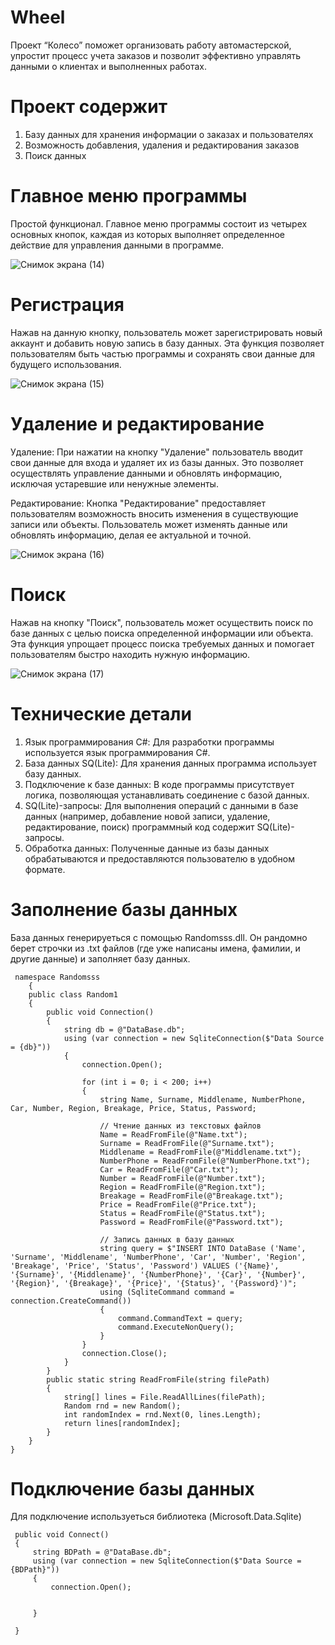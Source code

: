 # Wheel
Проект “Колесо” поможет организовать работу автомастерской, упростит процесс учета заказов и позволит эффективно управлять данными о клиентах и выполненных работах.
# Проект содержит
1. Базу данных для хранения информации о заказах и пользователях
2. Возможность добавления, удаления и редактирования заказов
3. Поиск данных 
# Главное меню программы
Простой функционал. Главное меню программы состоит из четырех основных кнопок, каждая из которых выполняет определенное действие для управления данными в программе.


![Снимок экрана (14)](https://github.com/user89986/Wheel/assets/167529891/28c17cfa-02bd-47ec-a04d-fd8745c6ad32)
# Регистрация 
Нажав на данную кнопку, пользователь может зарегистрировать новый аккаунт и добавить новую запись в базу данных. Эта функция позволяет пользователям быть частью программы и сохранять свои данные для будущего использования.


![Снимок экрана (15)](https://github.com/user89986/Wheel/assets/167529891/a3e44566-ece2-42c5-ace0-ba8475a6cc81)
# Удаление и редактирование
Удаление: При нажатии на кнопку "Удаление" пользователь вводит свои данные для входа и удаляет их из базы данных. Это позволяет осуществлять управление данными и обновлять информацию, исключая устаревшие или ненужные элементы.

Редактирование: Кнопка "Редактирование" предоставляет пользователям возможность вносить изменения в существующие записи или объекты. Пользователь может изменять данные или обновлять информацию, делая ее актуальной и точной.


![Снимок экрана (16)](https://github.com/user89986/Wheel/assets/167529891/60d7bdfe-2364-42be-8817-63a355e905d6)
# Поиск 
Нажав на кнопку "Поиск", пользователь может осуществить поиск по базе данных с целью поиска определенной информации или объекта. Эта функция упрощает процесс поиска требуемых данных и помогает пользователям быстро находить нужную информацию.


![Снимок экрана (17)](https://github.com/user89986/Wheel/assets/167529891/b0705535-9823-4b8f-aa90-fe1c4f6d25af)
# Технические детали
1. Язык программирования C#: Для разработки программы используется язык программирования C#.
2. База данных SQ(Lite): Для хранения данных программа использует базу данных.
3. Подключение к базе данных: В коде программы присутствует логика, позволяющая устанавливать соединение с базой данных.
4. SQ(Lite)-запросы: Для выполнения операций с данными в базе данных (например, добавление новой записи, удаление, редактирование, поиск) программный код содержит SQ(Lite)-запросы.
5. Обработка данных: Полученные данные из базы данных обрабатываются и предоставляются пользователю в удобном формате.
# Заполнение базы данных
База данных генерируеться с помощью Randomsss.dll. Он рандомно берет строчки из .txt файлов (где уже написаны имена, фамилии, и другие данные) и заполняет базу данных.
```
 namespace Randomsss
    {
    public class Random1
    {
        public void Connection()
        {
            string db = @"DataBase.db";
            using (var connection = new SqliteConnection($"Data Source = {db}"))
            {
                connection.Open();

                for (int i = 0; i < 200; i++)
                {
                    string Name, Surname, Middlename, NumberPhone, Car, Number, Region, Breakage, Price, Status, Password;

                    // Чтение данных из текстовых файлов
                    Name = ReadFromFile(@"Name.txt");
                    Surname = ReadFromFile(@"Surname.txt");
                    Middlename = ReadFromFile(@"Middlename.txt");
                    NumberPhone = ReadFromFile(@"NumberPhone.txt");
                    Car = ReadFromFile(@"Car.txt");
                    Number = ReadFromFile(@"Number.txt");
                    Region = ReadFromFile(@"Region.txt");
                    Breakage = ReadFromFile(@"Breakage.txt");
                    Price = ReadFromFile(@"Price.txt");
                    Status = ReadFromFile(@"Status.txt");
                    Password = ReadFromFile(@"Password.txt");

                    // Запись данных в базу данных
                    string query = $"INSERT INTO DataBase ('Name', 'Surname', 'Middlename', 'NumberPhone', 'Car', 'Number', 'Region', 'Breakage', 'Price', 'Status', 'Password') VALUES ('{Name}', '{Surname}', '{Middlename}', '{NumberPhone}', '{Car}', '{Number}', '{Region}', '{Breakage}', '{Price}', '{Status}', '{Password}')";
                    using (SqliteCommand command = connection.CreateCommand())
                    {
                        command.CommandText = query;
                        command.ExecuteNonQuery();
                    }
                }
                connection.Close();
            }
        }
        public static string ReadFromFile(string filePath)
        {
            string[] lines = File.ReadAllLines(filePath);
            Random rnd = new Random();
            int randomIndex = rnd.Next(0, lines.Length);
            return lines[randomIndex];
        }
    }
}
```

# Подключение базы данных
Для подключение используеться библиотека (Microsoft.Data.Sqlite)
```
 public void Connect()
 {
     string BDPath = @"DataBase.db";
     using (var connection = new SqliteConnection($"Data Source = {BDPath}"))
     {
         connection.Open();
         

     }
     
 }
```
